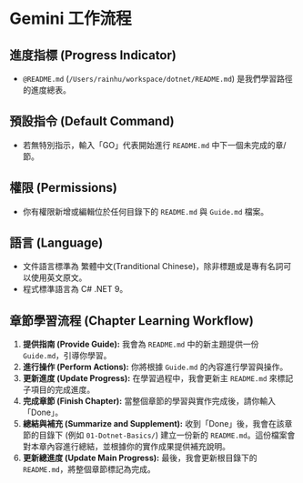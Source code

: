 # Gemini 工作流程

## 進度指標 (Progress Indicator)

- `@README.md` (`/Users/rainhu/workspace/dotnet/README.md`) 是我們學習路徑的進度總表。

## 預設指令 (Default Command)

- 若無特別指示，輸入「GO」代表開始進行 `README.md` 中下一個未完成的章/節。

## 權限 (Permissions)

- 你有權限新增或編輯位於任何目錄下的 `README.md` 與 `Guide.md` 檔案。

## 語言 (Language)
- 文件語言標準為 繁體中文(Tranditional Chinese)，除非標題或是專有名詞可以使用英文原文。
- 程式標準語言為 C# .NET 9。

## 章節學習流程 (Chapter Learning Workflow)

1.  **提供指南 (Provide Guide):** 我會為 `README.md` 中的新主題提供一份 `Guide.md`，引導你學習。
2.  **進行操作 (Perform Actions):** 你將根據 `Guide.md` 的內容進行學習與操作。
3.  **更新進度 (Update Progress):** 在學習過程中，我會更新主 `README.md` 來標記子項目的完成進度。
4.  **完成章節 (Finish Chapter):** 當整個章節的學習與實作完成後，請你輸入「Done」。
5.  **總結與補充 (Summarize and Supplement):** 收到「Done」後，我會在該章節的目錄下 (例如 `01-Dotnet-Basics/`) 建立一份新的 `README.md`。這份檔案會對本章內容進行總結，並根據你的實作成果提供補充說明。
6.  **更新總進度 (Update Main Progress):** 最後，我會更新根目錄下的 `README.md`，將整個章節標記為完成。
